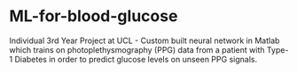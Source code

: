 # ML-for-blood-glucose
Individual 3rd Year Project at UCL - Custom built neural network in Matlab which trains on photoplethysmography (PPG) data from a patient with Type-1 Diabetes in order to predict glucose levels on unseen PPG signals.
